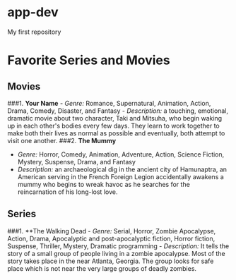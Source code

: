 # app-dev
My first repository
# Favorite Series and Movies
## Movies  
###1. **Your Name**
    - *Genre:* Romance, Supernatural, Animation, Action, Drama, Comedy, Disaster, and Fantasy
    - *Description:*  a touching, emotional, dramatic movie about two character, Taki and Mitsuha, who begin waking up in each other's bodies every few days. They learn to work together to make both their lives as normal as possible and eventually, both attempt to visit one another.
###2. **The Mummy**
  - *Genre:* Horror, Comedy, Animation, Adventure, Action, Science Fiction, Mystery, Suspense, Drama, and Fantasy
  - *Description:* an archaeological dig in the ancient city of Hamunaptra, an American serving in the French Foreign Legion accidentally awakens a mummy who begins to wreak havoc as he searches for the reincarnation of his long-lost love.

## Series
###1. **The Walking Dead
     - *Genre:* Serial, Horror, Zombie Apocalypse, Action, Drama, Apocalyptic and post-apocalyptic fiction, Horror fiction, Suspense, Thriller, Mystery, Dramatic programming
     - *Description:* It tells the story of a small group of people living in a zombie apocalypse. Most of the story takes place in the near Atlanta, Georgia. The group looks for safe place which is not near the very large groups of deadly zombies.

